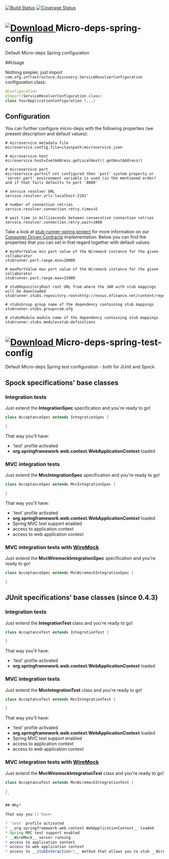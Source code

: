 [![Build Status](https://travis-ci.org/4finance/micro-deps-spring-config.svg?branch=master)](https://travis-ci.org/4finance/micro-deps-spring-config) 
[![Coverage Status](http://img.shields.io/coveralls/4finance/micro-deps-spring-config/master.svg)](https://coveralls.io/r/4finance/micro-deps-spring-config)

[ ![Download](https://api.bintray.com/packages/4finance/micro-deps/micro-deps-spring-config/images/download.png) ](https://bintray.com/4finance/micro-deps/micro-deps-spring-config/_latestVersion) 
Micro-deps-spring-config
=================

Default Micro-deps Spring configuration

##Usage

Nothing simpler, just import `com.ofg.infrastructure.discovery.ServiceResolverConfiguration` configuration class:

```java
@Configuration
@Import(ServiceResolverConfiguration.class)
class YourApplicationConfiguration {...}
```

## Configuration

You can further configure micro-deps with the following properties (we present description and default values):

```
# microservice metadata file
microservice.config.file=classpath:microservice.json

# microservice host
microservice.host=InetAddress.getLocalHost().getHostAddress()

# microservice port
microservice.port=if not configured then 'port' system property or 'server.port' environment variable is used (in the mentioned order) and if that fails defaults to port '8080'

# service resolver URL
service.resolver.url='localhost:2181'

# number of connection retries
service.resolver.connection.retry.times=5

# wait time in milliseconds between consecutive connection retries
service.resolver.connection.retry.wait=1000
```

Take a look at [stub-runner-spring project](https://github.com/4finance/stub-runner-spring/wiki/How-to-use-it) for more information on our [Consumer Driven Contracts](http://martinfowler.com/articles/consumerDrivenContracts.html) implementation. Below you can find the properties that you can set in that regard together with default values:

```
# minPortValue min port value of the Wiremock instance for the given collaborator
stubrunner.port.range.min=10000

# maxPortValue max port value of the Wiremock instance for the given collaborator
stubrunner.port.range.max=15000

# stubRepositoryRoot root URL from where the JAR with stub mappings will be downloaded
stubrunner.stubs.repository.root=http://nexus.4finance.net/content/repositories/Pipeline

# stubsGroup group name of the dependency containing stub mappings
stubrunner.stubs.group=com.ofg

# stubsModule module name of the dependency containing stub mappings
stubrunner.stubs.module=stub-definitions

```

[ ![Download](https://api.bintray.com/packages/4finance/micro-deps/micro-deps-spring-test-config/images/download.png) ](https://bintray.com/4finance/micro-deps/micro-deps-spring-test-config/_latestVersion)
Micro-deps-spring-test-config
=================

Default Micro-deps Spring test configuration - both for JUnit and Spock

## Spock specifications' base classes

### Integration tests

Just extend the __IntegrationSpec__ specification and you're ready to go!

```groovy
class AcceptanceSpec extends IntegrationSpec {

}
```

That way you'll have:

* 'test' profile activated
* __org.springframework.web.context.WebApplicationContext__ loaded

### MVC integration tests

Just extend the __MvcIntegrationSpec__ specification and you're ready to go!

```groovy
class AcceptanceSpec extends MvcIntegrationSpec {

}
```

That way you'll have:

* 'test' profile activated
* __org.springframework.web.context.WebApplicationContext__ loaded
* Spring MVC test support enabled
* access to application context
* access to web application context

### MVC integration tests with [WireMock](http://wiremock.org/)

Just extend the __MvcWiremockIntegrationSpec__ specification and you're ready to go!

```groovy
class AcceptanceSpec extends MvcWiremockIntegrationSpec {

}
```
## JUnit specifications' base classes (since 0.4.3)

### Integration tests

Just extend the __IntegrationTest__ class and you're ready to go!

```groovy
class AcceptanceTest extends IntegrationTest {

}
```

That way you'll have:

* 'test' profile activated
* __org.springframework.web.context.WebApplicationContext__ loaded

### MVC integration tests

Just extend the __MvcIntegrationTest__ class and you're ready to go!

```groovy
class AcceptanceTest extends MvcIntegrationTest {

}
```

That way you'll have:

* 'test' profile activated
* __org.springframework.web.context.WebApplicationContext__ loaded
* Spring MVC test support enabled
* access to application context
* access to web application context

### MVC integration tests with [WireMock](http://wiremock.org/)

Just extend the __MvcWiremockIntegrationTest__ class and you're ready to go!

```groovy
class AcceptanceTest extends MvcWiremockIntegrationTest {

}
``

## Why?

That way you'll have:

* 'test' profile activated
* __org.springframework.web.context.WebApplicationContext__ loaded
* Spring MVC test support enabled
* __WireMock__ server running
* access to application context
* access to web application context
* access to __stubInteraction()__ method that allows you to stub __WireMock__.
